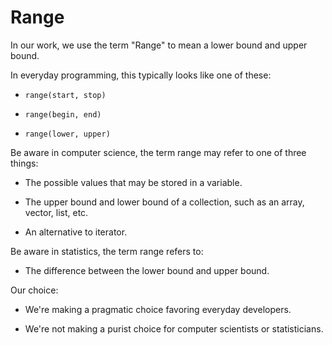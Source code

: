 # Range

In our work, we use the term "Range" to mean a lower bound and upper bound.

In everyday programming, this typically looks like one of these:

* `range(start, stop)`
  
* `range(begin, end)`

* `range(lower, upper)`

Be aware in computer science, the term range may refer to one of three things:

* The possible values that may be stored in a variable.

* The upper bound and lower bound of a collection, such as an array, vector, list, etc.

* An alternative to iterator.

Be aware in statistics, the term range refers to:

* The difference between the lower bound and upper bound.

Our choice:

* We're making a pragmatic choice favoring everyday developers.

* We're not making a purist choice for computer scientists or statisticians.
